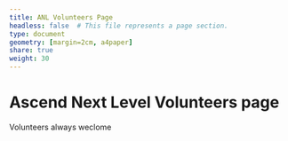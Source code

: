 ```yaml
---
title: ANL Volunteers Page
headless: false  # This file represents a page section.
type: document
geometry: [margin=2cm, a4paper]
share: true
weight: 30
---
```


# Ascend Next Level Volunteers page

Volunteers always weclome
